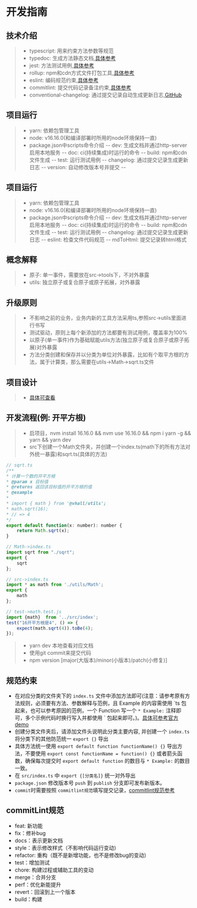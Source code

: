 # 开发指南

## 技术介绍
> * typescript: 用来约束方法参数等规范
> * typedoc: 生成方法静态文档,[具体参考](https://typedoc.org/guides/overview/)
> * jest: 方法测试用例,[具体参考](https://jestjs.io/docs/getting-started)
> * rollup: npm和cdn方式文件打包工具,[具体参考](https://rollupjs.org/guide/en/#overview)
> * eslint: 编码规范约束,[具体参考](http://eslint.cn/)
> * commitlint: 提交代码记录备注约束,[具体参考](https://commitlint.js.org/)
> * conventional-changelog: 通过提交记录自动生成更新日志,[GitHub](https://github.com/conventional-changelog/conventional-changelog)

## 项目运行
> * yarn: 依赖包管理工具
> * node: v16.16.0(和编译部署时所用的node环境保持一直)
> * package.json中scripts命令介绍
  -- dev: 生成文档并通过http-server启用本地服务
  -- doc: ci(持续集成)时运行的命令
  -- build: npm和cdn文件生成
  -- test: 运行测试用例
  -- changelog: 通过提交记录生成更新日志
  -- version: 自动修改版本号并提交
  -- 

## 项目运行
> * yarn: 依赖包管理工具
> * node: v16.16.0(和编译部署时所用的node环境保持一直)
> * package.json中scripts命令介绍
  -- dev: 生成文档并通过http-server启用本地服务
  -- doc: ci(持续集成)时运行的命令
  -- build: npm和cdn文件生成
  -- test: 运行测试用例
  -- changelog: 通过提交记录生成更新日志
  -- eslint: 检查文件代码规范
  -- mdToHtml: 提交记录转html格式

## 概念解释
> * 原子: 单一事件，需要放在src->tools下，不对外暴露
> * utils: 独立原子或复合原子或原子拓展，对外暴露

## 升级原则
> * 不影响之前的业务，业务内新的工具方法采用ts,参照src->utils里面进行书写
> * 测试驱动，原则上每个新添加的方法都要有测试用例，覆盖率为100%
> * 以原子(单一事件)作为基础赋能utils方法(独立原子或复合原子或原子拓展)对外暴露
> * 方法分类创建和保存并以分类为单位对外暴露，比如有个取平方根的方法，属于计算类，那么需要在utils->Math->sqrt.ts文件

## 项目设计
> * [具体可查看](http://wiki.vhallops.com/pages/viewpage.action?pageId=310542846)


## 开发流程(例: 开平方根)
> * 启项目，nvm install 16.16.0 && nvm use 16.16.0 && npm i yarn -g && yarn && yarn dev
> * src下创建一个Math文件夹，并创建一个index.ts(math下的所有方法对外统一暴露)和sqrt.ts(具体的方法)
```javascript
// sqrt.ts
/**
* 计算一个数的开平方根
* @param x 目标值
* @returns 返回该目标值的开平方根的值
* @example
*
* import { math } from '@vhall/utils';
* math.sqrt(16);
* // => 4
*/
export default function(x: number): number {
    return Math.sqrt(x);
}
```
```javascript
// Math->index.ts
import sqrt from "./sqrt";
export {
	sqrt
};
```
```javascript
// src->index.ts
import * as math from './utils/Math';
export {
    math
};
```
```javascript
// test->math.test.js
import {math}  from '../src/index';
test("16开平方根是4", () => {
    expect(math.sqrt(4)).toBe(4);
});
```
> * yarn dev 本地查看对应文档
> * 使用git commit来提交代码
> * npm version [major(大版本)/minor(小版本)/patch(小修复)]

## 规范约束
* 在对应分类的文件夹下的 `index.ts` 文件中添加方法即可(注意：请参考原有方法规则，必须要有方法、参数解释与范例，且 Example 的内容需使用 \`ts 包起来，也可以参考原因的范例，一个 Function 写一个 `* Example:` 注释即可，多个示例代码时换行写入并都使用 \` 包起来即可。)。[具体可参考官方demo](https://typedoc.org/tags/example/)
* 创建分类文件夹后，请添加文件头说明此分类主要内容, 并创建一个 `index.ts` 将分类下的其他防范统一 `export {}` 导出
* 具体方法统一使用 `export default function functionName() {}` 导出方法，不要使用 `export const functionName = function() {}` 或者箭头函数，确保每次提交时 `export default function` 的数目与 `* Example:` 的数目一致。
* 在 `src/index.ts` 中 `export {[分类名]}` 统一对外导出
* `package.json` 修改版本号 `push` 到 `publish` 分支即可发布新版本。
* `commit`时需要按照 `commitlint规范`填写提交记录，[commitlint规范参考](https://github.com/conventional-changelog/commitlint/#what-is-commitlint)

## commitLint规范
* feat: 新功能
* fix：修补bug
* docs：表示更新文档
* style：表示修改样式（不影响代码运行变动）
* refactor: 重构（既不是新增功能，也不是修改bug的变动）
* test：增加测试
* chore: 构建过程或辅助工具的变动
* merge：合并分支
* perf：优化新能提升
* revert：回滚到上一个版本
* build：构建
